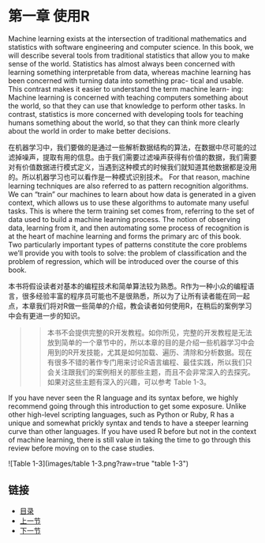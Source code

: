第一章 使用R
=================

Machine learning exists at the intersection of traditional mathematics and statistics with software engineering and computer science. In this book, we will describe several tools from traditional statistics that allow you to make sense of the world. Statistics has almost always been concerned with learning something interpretable from data, whereas machine learning has been concerned with turning data into something prac- tical and usable. This contrast makes it easier to understand the term machine learn- ing: Machine learning is concerned with teaching computers something about the world, so that they can use that knowledge to perform other tasks. In contrast, statistics is more concerned with developing tools for teaching humans something about the world, so that they can think more clearly about the world in order to make better decisions.

在机器学习中，我们要做的是通过一些解析数据结构的算法，在数据中尽可能的过滤掉噪声，提取有用的信息。由于我们需要过滤噪声获得有价值的数据，我们需要对有价值数据进行模式定义，当遇到这种模式的时候我们就知道其他数据都是没用的。所以机器学习也可以看作是一种模式识别技术。
For that reason, machine learning techniques are also referred to as pattern recognition algorithms. We can “train” our machines to learn about how data is generated in a given context, which allows us to use these algorithms to automate many useful tasks. This is where the term training set comes from, referring to the set of data used to build a machine learning process. The notion of observing data, learning from it, and then automating some process of recognition is at the heart of machine learning and forms the primary arc of this book. Two particularly important types of patterns constitute the core problems we’ll provide you with tools to solve: the problem of classification and the problem of regression, which will be introduced over the course of this book.

本书将假设读者对基本的编程技术和简单算法较为熟悉。R作为一种小众的编程语言，很多经验丰富的程序员可能也不是很熟悉，所以为了让所有读者能在同一起点，本章我们将对R做一些简单的介绍，教会读者如何使用R，在稍后的案例学习中会有更进一步的知识。

>>本书不会提供完整的R开发教程。如你所见，完整的开发教程是无法放到简单的一个章节中的，所以本章的目的是介绍一些机器学习中会用到的R开发技能，尤其是如何加载、遍历、清除和分析数据。现在有很多不错的著作专门用来讨论R语言编程、最佳实践，所以我们只会关注跟我们的案例相关的那些主题，而且不会非常深入的去探究。如果对这些主题有深入的兴趣，可以参考 Table 1-3。


If you have never seen the R language and its syntax before, we highly recommend going through this introduction to get some exposure. Unlike other high-level scripting languages, such as Python or Ruby, R has a unique and somewhat prickly syntax and tends to have a steeper learning curve than other languages. If you have used R before but not in the context of machine learning, there is still value in taking the time to go through this review before moving on to the case studies.

![Table 1-3](images/table 1-3.png?raw=true "table 1-3")

## 链接 ##
* [目录](<list.md>)
* [上一节](0.md)
* [下一节](1.1.md)